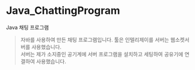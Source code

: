 # Java_ChattingProgram
Java 채팅 프로그램
> 자바를 사용하여 만든 채팅 프로그램입니다. 툴은 인텔리제이를 서버는 웹소켓서버를 사용했습니다.<br>
서버는 제가 소지중인 공기계에 서버 프로그램을 설치하고 세팅하여 공유기에 연결하여 사용했습니다.
